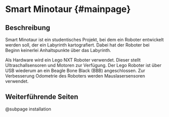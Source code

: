 Smart Minotaur {#mainpage}
===

## Beschreibung

Smart Minotaur ist ein studentisches Projekt, bei dem ein Roboter
entwickelt werden soll, der ein Labyrinth kartografiert. Dabei hat der
Roboter bei Beginn keinerlei Anhaltspunkte über das Labyrinth.

Als Hardware wird ein Lego NXT Roboter verwendet. Dieser stellt 
Ultraschallsensoren und Motoren zur Verfügung. Der Lego Roboter ist über
USB wiederum an ein Beagle Bone Black (BBB) angeschlossen. Zur
Verbesserung Odometrie des Roboters werden Mauslasersensoren verwendet.

## Weiterführende Seiten

@subpage installation





